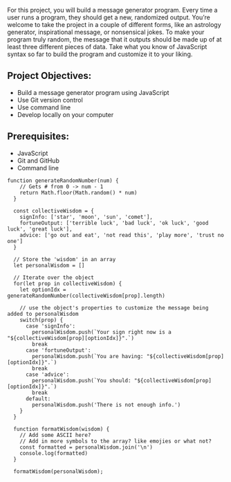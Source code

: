 For this project, you will build a message generator program. Every time a user runs a program, they should get a new, randomized output. You’re welcome to take the project in a couple of different forms, like an astrology generator, inspirational message, or nonsensical jokes. To make your program truly random, the message that it outputs should be made up of at least three different pieces of data. Take what you know of JavaScript syntax so far to build the program and customize it to your liking.

## Project Objectives:
- Build a message generator program using JavaScript
- Use Git version control
- Use command line
- Develop locally on your computer

## Prerequisites:
- JavaScript
- Git and GitHub
- Command line

```
function generateRandomNumber(num) {
    // Gets # from 0 -> num - 1
    return Math.floor(Math.random() * num)
  }
  
  const collectiveWisdom = {
    signInfo: ['star', 'moon', 'sun', 'comet'],
    fortuneOutput: ['terrible luck', 'bad luck', 'ok luck', 'good luck', 'great luck'],
    advice: ['go out and eat', 'not read this', 'play more', 'trust no one']
  }
  
  // Store the 'wisdom' in an array
  let personalWisdom = []
  
  // Iterate over the object
  for(let prop in collectiveWisdom) {
    let optionIdx = generateRandomNumber(collectiveWisdom[prop].length)
  
    // use the object's properties to customize the message being added to personalWisdom  
    switch(prop) {
      case 'signInfo':
        personalWisdom.push(`Your sign right now is a "${collectiveWisdom[prop][optionIdx]}".`)
        break
      case 'fortuneOutput':
        personalWisdom.push(`You are having: "${collectiveWisdom[prop][optionIdx]}".`)
        break
      case 'advice':
        personalWisdom.push(`You should: "${collectiveWisdom[prop][optionIdx]}".`)
        break
      default:
        personalWisdom.push('There is not enough info.')
    }
  }
  
  function formatWisdom(wisdom) {
    // Add some ASCII here?
    // Add in more symbols to the array? like emojies or what not?
    const formatted = personalWisdom.join('\n')
    console.log(formatted)
  }
  
  formatWisdom(personalWisdom);
  ```